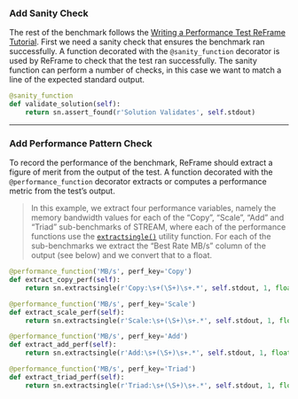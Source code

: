 ### Add Sanity Check

The rest of the benchmark follows the [Writing a Performance Test ReFrame Tutorial](https://reframe-hpc.readthedocs.io/en/latest/tutorial_basics.html#writing-a-performance-test). First we need a sanity check that ensures the benchmark ran successfully. A function decorated with the `@sanity_function` decorator is used by ReFrame to check that the test ran successfully. The sanity function can perform a number of checks, in this case we want to match a line of the expected standard output.

```python
@sanity_function
def validate_solution(self):
    return sn.assert_found(r'Solution Validates', self.stdout)
```

----

### Add Performance Pattern Check

To record the performance of the benchmark, ReFrame should extract a figure of merit from the output of the test. A function decorated with the `@performance_function` decorator extracts or computes a performance metric from the test’s output.

> In this example, we extract four performance variables, namely the memory bandwidth values for each of the “Copy”, “Scale”, “Add” and “Triad” sub-benchmarks of STREAM, where each of the performance functions use the [`extractsingle()`](https://reframe-hpc.readthedocs.io/en/latest/deferrable_functions_reference.html#reframe.utility.sanity.extractsingle) utility function. For each of the sub-benchmarks we extract the “Best Rate MB/s” column of the output (see below) and we convert that to a float.

```python
@performance_function('MB/s', perf_key='Copy')
def extract_copy_perf(self):
    return sn.extractsingle(r'Copy:\s+(\S+)\s+.*', self.stdout, 1, float)

@performance_function('MB/s', perf_key='Scale')
def extract_scale_perf(self):
    return sn.extractsingle(r'Scale:\s+(\S+)\s+.*', self.stdout, 1, float)

@performance_function('MB/s', perf_key='Add')
def extract_add_perf(self):
    return sn.extractsingle(r'Add:\s+(\S+)\s+.*', self.stdout, 1, float)

@performance_function('MB/s', perf_key='Triad')
def extract_triad_perf(self):
    return sn.extractsingle(r'Triad:\s+(\S+)\s+.*', self.stdout, 1, float)
```
